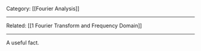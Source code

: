 Category: [[Fourier Analysis]]
___
Related: [[1 Fourier Transform and Frequency Domain]]
___
A useful fact. 